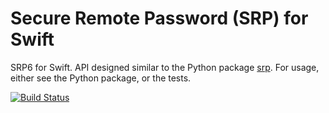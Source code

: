 Secure Remote Password (SRP) for Swift
======================================

SRP6 for Swift. API designed similar to the Python package [srp](https://pypi.python.org/pypi/srp). For usage, either see the Python package, or the tests.

[![Build Status](https://travis-ci.org/Bouke/SRP.svg?branch=master)](https://travis-ci.org/Bouke/SRP)
